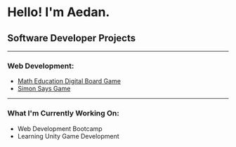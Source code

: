 <h1>Hello! I'm Aedan.</h1>

<h2>Software Developer Projects</h2>

<hr>

<h3>Web Development:</h3>
<ul>
  <li><a href = "https://github.com/AedanThornton/NumberlineMathGame">Math Education Digital Board Game</a></li>
  <li><a href = "https://github.com/AedanThornton/SimonSaysGame">Simon Says Game</a></li>
</ul>

<hr>

<h3>What I'm Currently Working On:</h3>
<ul>
  <li>Web Development Bootcamp</li>
  <li>Learning Unity Game Development</li>
</ul>
